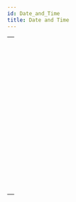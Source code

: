 ```yaml
---
id: Date_and_Time
title: Date and Time
---
```



||
|---|
|[<!-- INCLUDE #_command_.Add to date.Syntax -->](../../commands-legacy/add-to-date.md)<br/>|
|[<!-- INCLUDE #_command_.Current date.Syntax -->](../../commands-legacy/current-date.md)<br/>|
|[<!-- INCLUDE #_command_.Current time.Syntax -->](../../commands-legacy/current-time.md)<br/>|
|[<!-- INCLUDE #_command_.Date.Syntax -->](../../commands-legacy/date.md)<br/>|
|[<!-- INCLUDE #_command_.Day number.Syntax -->](../../commands-legacy/day-number.md)<br/>|
|[<!-- INCLUDE #_command_.Day of.Syntax -->](../../commands-legacy/day-of.md)<br/>|
|[<!-- INCLUDE #_command_.Milliseconds.Syntax -->](../../commands-legacy/milliseconds.md)<br/>|
|[<!-- INCLUDE #_command_.Month of.Syntax -->](../../commands-legacy/month-of.md)<br/>|
|[<!-- INCLUDE #_command_.SET DEFAULT CENTURY.Syntax -->](../../commands-legacy/set-default-century.md)<br/>|
|[<!-- INCLUDE #_command_.Tickcount.Syntax -->](../../commands-legacy/tickcount.md)<br/>|
|[<!-- INCLUDE #_command_.Time.Syntax -->](../../commands-legacy/time.md)<br/>|
|[<!-- INCLUDE #_command_.Time string.Syntax -->](../../commands-legacy/time-string.md)<br/>|
|[<!-- INCLUDE #_command_.Timestamp.Syntax -->](../../commands-legacy/timestamp.md)<br/>|
|[<!-- INCLUDE #_command_.Year of.Syntax -->](../../commands-legacy/year-of.md)<br/>|
